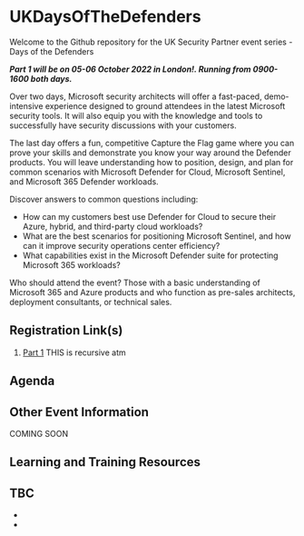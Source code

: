 # UKDaysOfTheDefenders
Welcome to the Github repository for the UK Security Partner event series - Days of the Defenders

***Part 1 will be on 05-06 October 2022 in London!. Running from 0900-1600 both days.***

Over two days, Microsoft security architects will offer a fast-paced, demo-intensive experience designed to ground attendees in the latest Microsoft security tools. It will also equip you with the knowledge and tools to successfully have security discussions with your customers.

The last day offers a fun, competitive Capture the Flag game where you can prove your skills and demonstrate you know your way around the Defender products. You will leave understanding how to position, design, and plan for common scenarios with Microsoft Defender for Cloud, Microsoft Sentinel, and Microsoft 365 Defender workloads.

Discover answers to common questions including:
 - How can my customers best use Defender for Cloud to secure their Azure, hybrid, and third-party cloud workloads?
 - What are the best scenarios for positioning Microsoft Sentinel, and how can it improve security operations center efficiency?
 - What capabilities exist in the Microsoft Defender suite for protecting Microsoft 365 workloads?

Who should attend the event?
Those with a basic understanding of Microsoft 365 and Azure products and who function as pre-sales architects, deployment consultants, or technical sales.



## Registration Link(s)
1. [Part 1](https://aka.ms/UKDaysOfTheDefendersP1-Reg) THIS is recursive atm

## Agenda

## Other Event Information
COMING SOON


## Learning and Training Resources
TBC
 - 
 -
 -
 
